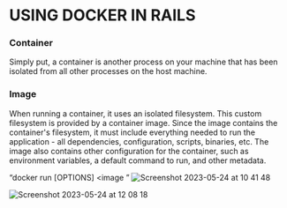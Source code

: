 # USING DOCKER IN RAILS

### Container
Simply put, a container is another process on your machine that has been isolated from all other processes on the host machine.

### Image
When running a container, it uses an isolated filesystem. This custom filesystem is provided by a container image. Since the image contains the container's filesystem, it must include everything needed to run the application - all dependencies, configuration, scripts, binaries, etc. The image also contains other configuration for the container, such as environment variables, a default command to run, and other metadata.

“docker run [OPTIONS] <image <command>”
![Screenshot 2023-05-24 at 10 41 48](https://github.com/daniel-enqz/ruby-corners-100/assets/72522628/c97a8abd-c6e2-4dca-aacb-f80771e854d2)

![Screenshot 2023-05-24 at 12 08 18](https://github.com/daniel-enqz/ruby-corners-100/assets/72522628/a547a5c4-f934-4948-9f5a-c150d43472c4)
